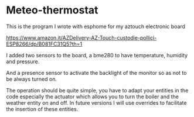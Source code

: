 # Meteo-thermostat

This is the program I wrote with esphome for my aztouch electronic board

https://www.amazon.it/AZDelivery-AZ-Touch-custodie-pollici-ESP8266/dp/B081FC31Q5?th=1

I added two sensors to the board, a bme280 to have temperature, humidity and pressure.

And a presence sensor to activate the backlight of the monitor so as not to be always turned on.

The operation should be quite simple, you have to adapt your entities in the code especially the actuator which allows you to turn the boiler and the weather entity on and off. In future versions I will use overrides to facilitate the insertion of these entities.
